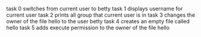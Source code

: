 task 0 switches from current user to betty
task 1 displays username for current user
task 2 prints all group that current user is in
task 3 changes the owner of the file hello to the user betty
task 4 creates an empty file called hello
task 5 adds execute permission to the owner of the file hello
